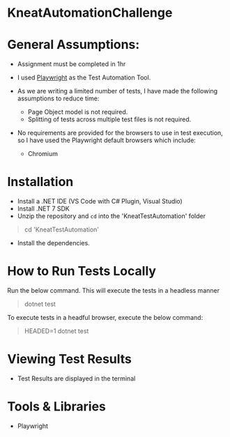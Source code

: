 # KneatAutomationChallenge

# General Assumptions:

- Assignment must be completed in 1hr

- I used [Playwright](https://playwright.dev/) as the Test Automation Tool.

- As we are writing a limited number of tests, I have made the following assumptions to reduce time:

  - Page Object model is not required.
  - Splitting of tests across multiple test files is not required.

- No requirements are provided for the browsers to use in test execution, so I have used the Playwright default browsers which include:
  - Chromium

# Installation

- Install a .NET IDE (VS Code with C# Plugin, Visual Studio)
- Install .NET 7 SDK
- Unzip the repository and `cd` into the 'KneatTestAutomation' folder

> cd 'KneatTestAutomation'

- Install the dependencies.

# How to Run Tests Locally

Run the below command. This will execute the tests in a headless manner

> dotnet test

To execute tests in a headful browser, execute the below command:

> HEADED=1 dotnet test

# Viewing Test Results

- Test Results are displayed in the terminal

# Tools & Libraries

- Playwright

